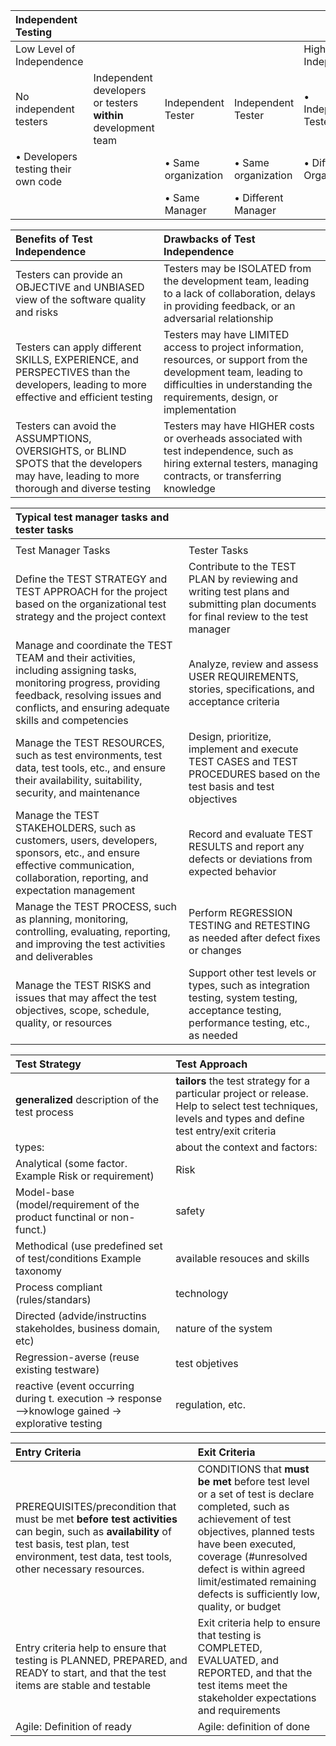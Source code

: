 


|Independent Testing| | | | |
|:----|:----|:----|:----|:----|
|Low Level of Independence| | | |High Level of Independence|
|No independent testers |Independent developers or testers **within** development team|Independent Tester|Independent Tester|• Independent Tester|
|• Developers testing their own code| |• Same organization|• Same organization|• Different Organization|
| | |• Same Manager|• Different Manager| |


|Benefits of Test Independence|Drawbacks of Test Independence|
|:----|:----|
|Testers can provide an OBJECTIVE and UNBIASED view of the software quality and risks|Testers may be ISOLATED from the development team, leading to a lack of collaboration, delays in providing feedback, or an adversarial relationship|
|Testers can apply different SKILLS, EXPERIENCE, and PERSPECTIVES than the developers, leading to more effective and efficient testing|Testers may have LIMITED access to project information, resources, or support from the development team, leading to difficulties in understanding the requirements, design, or implementation|
|Testers can avoid the ASSUMPTIONS, OVERSIGHTS, or BLIND SPOTS that the developers may have, leading to more thorough and diverse testing|Testers may have HIGHER costs or overheads associated with test independence, such as hiring external testers, managing contracts, or transferring knowledge|


| Typical test manager tasks and tester tasks                                                                                                                                                                 | |
|:------------------------------------------------------------------------------------------------------------------------------------------------------------------------------------------------------------|:----|
|                                                                                                                                                                                                             | |
| Test Manager Tasks                                                                                                                                                                                          |Tester Tasks|
| Define the TEST STRATEGY and TEST APPROACH for the project based on the organizational test strategy and the project context                                                                                |Contribute to the TEST PLAN by reviewing and writing test plans and submitting plan documents for final review to the test manager|
| Manage and coordinate the TEST TEAM and their activities, including assigning tasks, monitoring progress, providing feedback, resolving issues and conflicts, and ensuring adequate skills and competencies |Analyze, review and assess USER REQUIREMENTS, stories, specifications, and acceptance criteria|
| Manage the TEST RESOURCES, such as test environments, test data, test tools, etc., and ensure their availability, suitability, security, and maintenance                                                    |Design, prioritize, implement and execute TEST CASES and TEST PROCEDURES based on the test basis and test objectives|
| Manage the TEST STAKEHOLDERS, such as customers, users, developers, sponsors, etc., and ensure effective communication, collaboration, reporting, and expectation management                                |Record and evaluate TEST RESULTS and report any defects or deviations from expected behavior|
| Manage the TEST PROCESS, such as planning, monitoring, controlling, evaluating, reporting, and improving the test activities and deliverables                                                               |Perform REGRESSION TESTING and RETESTING as needed after defect fixes or changes|
| Manage the TEST RISKS and issues that may affect the test objectives, scope, schedule, quality, or resources                                                                                                |Support other test levels or types, such as integration testing, system testing, acceptance testing, performance testing, etc., as needed|


|Test Strategy|Test Approach|
|:----|:----|
|**generalized** description of the test process|**tailors** the test strategy for a particular project or release. Help to select test techniques, levels and types and define test entry/exit criteria|
|types:|about the context and factors:|
|Analytical (some factor. Example Risk or requirement)|Risk|
|Model-base (model/requirement of the product functinal or non-funct.)|safety|
|Methodical (use predefined set of test/conditions Example taxonomy|available resouces and skills|
|Process compliant (rules/standars)|technology|
|Directed (advide/instructins stakeholdes, business domain, etc)|nature of the system|
|Regression-averse (reuse existing testware)|test objetives|
|reactive (event occurring during t. execution -> response -->knowloge gained -> explorative testing|regulation, etc.|


|Entry Criteria|Exit Criteria|
|:----|:----|
|PREREQUISITES/precondition that must be met **before test activities** can begin, such as **availability** of test basis, test plan, test environment, test data, test tools, other necessary resources.|CONDITIONS that **must be met** before test level or a set of test is declare completed, such as achievement of test objectives, planned tests have been executed, coverage (#unresolved defect is within agreed limit/estimated remaining defects is sufficiently low, quality, or budget|
|Entry criteria help to ensure that testing is PLANNED, PREPARED, and READY to start, and that the test items are stable and testable|Exit criteria help to ensure that testing is COMPLETED, EVALUATED, and REPORTED, and that the test items meet the stakeholder expectations and requirements|
|Agile: Definition of ready|Agile: definition of done|
